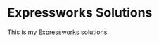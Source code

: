 # Expressworks Solutions

This is my [Expressworks][] solutions.

[Expressworks]: https://github.com/azat-co/expressworks
